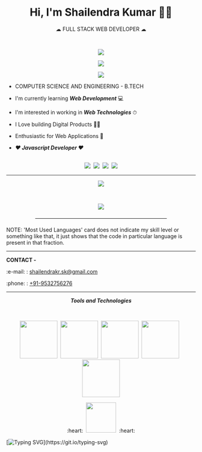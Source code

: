 <h1 align="center">Hi, I'm Shailendra Kumar 👨‍💼</h1>
<p align="center">☁&nbsp;FULL STACK WEB DEVELOPER&nbsp;☁</p>
<br>

<p align="center"><img src="https://komarev.com/ghpvc/?username=develover-sk&label=Profile+Visits&color=A51C30"></img></p>
<p align="center"><img src="https://github.com/develover-sk/develover-sk/blob/main/shailendrakrsk HackerRank-updated.png"></img></p>
<p align="center"><img src="https://github.com/develover-sk/develover-sk/blob/main/shailendrakrsk-HackerRank-updated.png"></img></p>

- COMPUTER SCIENCE AND ENGINEERING - B.TECH

- I'm currently learning <strong><i>Web Development</i></strong> :computer:

- I'm interested in working in <strong><i>Web Technologies</i></strong> ⏱

- I Love building Digital Products 💬🔗

* Enthusiastic for Web Applications 💓

- <strong><i>:heart: Javascript Developer :heart:</i></strong>
<br><br>
<p align="center"><a href="https://www.linkedin.com/in/shailendrakrsk/"><img src="https://cdn2.iconfinder.com/data/icons/social-media-2285/512/1_Linkedin_unofficial_colored_svg-24.png"></img></a>&nbsp;&nbsp;<a href="https://www.facebook.com/shailendrakr.sk"><img src="https://cdn0.iconfinder.com/data/icons/social-flat-rounded-rects/512/facebook-24.png"></img></a>&nbsp;&nbsp;<a href="https://www.instagram.com/shailendrakrsk"><img src="https://cdn2.iconfinder.com/data/icons/social-media-applications/64/social_media_applications_3-instagram-24.png"></img></a>&nbsp;&nbsp;<a href="https://www.twitter.com/shailendrakrsk_"><img src="https://cdn2.iconfinder.com/data/icons/social-media-2285/512/1_Twitter3_colored_svg-24.png"></img></a></p>

---

<p align="center"><a href="https://github.com/develover-sk/github-readme-stats">
  <img align="center" src="https://github-readme-stats.vercel.app/api?username=develover-sk&show_icons=true&count_private=true&theme=dracula" />
</a></p>
<br>
<p align="center"><a href="https://github.com/develover-sk/convoychat">
  <img align="center" src="https://github-readme-stats.vercel.app/api/top-langs/?username=develover-sk&layout=compact" />
</a></p>

<p align="center">—————————————————————————</p>

NOTE: 'Most Used Languages' card does not indicate my skill level or something like that, it just shows that the code in particular language is present in that fraction.

---

<p><b>CONTACT -</b></p>
<p>:e-mail: : <a href="mailto:shailendrakr.sk@gmail.com">shailendrakr.sk@gmail.com</a></p>
<p>:phone: : <a href="tel:9532756276">+91-9532756276</a></p>

---

<p align="center"><strong><i>Tools and Technologies</i></strong></p>
<br>

<p align="center"><img src="https://media.giphy.com/media/IdyAQJVN2kVPNUrojM/giphy.gif" width="100px"/>&nbsp;&nbsp;<img src="https://media.giphy.com/media/XAxylRMCdpbEWUAvr8/giphy.gif" width="100px"/>&nbsp;&nbsp;<img src="https://media.giphy.com/media/fsEaZldNC8A1PJ3mwp/giphy.gif" width="100px"/>&nbsp;&nbsp;<img src="https://media.giphy.com/media/ln7z2eWriiQAllfVcn/giphy.gif" width="100px"/>&nbsp;&nbsp;<img src="https://media.giphy.com/media/KzJkzjggfGN5Py6nkT/giphy.gif" width="100px"/></p>

<p align="center">:heart:&nbsp;&nbsp;<img src="https://media.giphy.com/media/jRf4JCqluUqIV8AfLm/giphy.gif" height="80px"/>&nbsp;&nbsp;:heart:</p>

[![Typing SVG](https://readme-typing-svg.herokuapp.com?font=&color=FF0037&size=30&center=true&vCenter=true&lines=Nice+to+meet+you!)](https://git.io/typing-svg)
